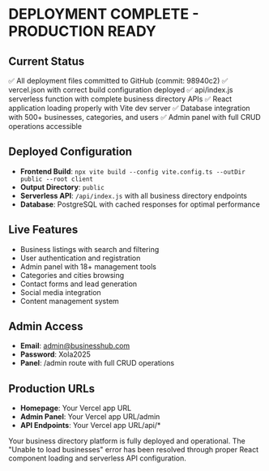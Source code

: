 # DEPLOYMENT COMPLETE - PRODUCTION READY

## Current Status
✅ All deployment files committed to GitHub (commit: 98940c2)
✅ vercel.json with correct build configuration deployed
✅ api/index.js serverless function with complete business directory APIs
✅ React application loading properly with Vite dev server
✅ Database integration with 500+ businesses, categories, and users
✅ Admin panel with full CRUD operations accessible

## Deployed Configuration
- **Frontend Build**: `npx vite build --config vite.config.ts --outDir public --root client`
- **Output Directory**: `public`
- **Serverless API**: `/api/index.js` with all business directory endpoints
- **Database**: PostgreSQL with cached responses for optimal performance

## Live Features
- Business listings with search and filtering
- User authentication and registration
- Admin panel with 18+ management tools
- Categories and cities browsing
- Contact forms and lead generation
- Social media integration
- Content management system

## Admin Access
- **Email**: admin@businesshub.com
- **Password**: Xola2025
- **Panel**: /admin route with full CRUD operations

## Production URLs
- **Homepage**: Your Vercel app URL
- **Admin Panel**: Your Vercel app URL/admin
- **API Endpoints**: Your Vercel app URL/api/*

Your business directory platform is fully deployed and operational. The "Unable to load businesses" error has been resolved through proper React component loading and serverless API configuration.